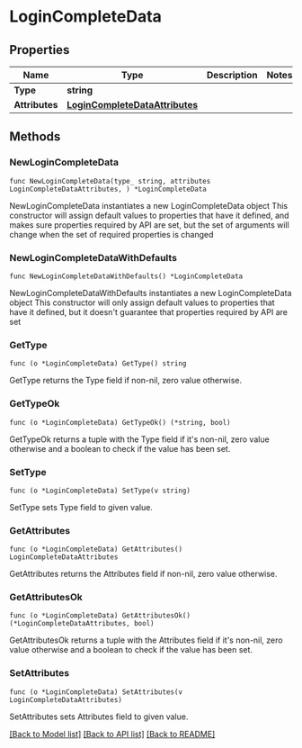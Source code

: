 # LoginCompleteData

## Properties

Name | Type | Description | Notes
------------ | ------------- | ------------- | -------------
**Type** | **string** |  | 
**Attributes** | [**LoginCompleteDataAttributes**](LoginCompleteDataAttributes.md) |  | 

## Methods

### NewLoginCompleteData

`func NewLoginCompleteData(type_ string, attributes LoginCompleteDataAttributes, ) *LoginCompleteData`

NewLoginCompleteData instantiates a new LoginCompleteData object
This constructor will assign default values to properties that have it defined,
and makes sure properties required by API are set, but the set of arguments
will change when the set of required properties is changed

### NewLoginCompleteDataWithDefaults

`func NewLoginCompleteDataWithDefaults() *LoginCompleteData`

NewLoginCompleteDataWithDefaults instantiates a new LoginCompleteData object
This constructor will only assign default values to properties that have it defined,
but it doesn't guarantee that properties required by API are set

### GetType

`func (o *LoginCompleteData) GetType() string`

GetType returns the Type field if non-nil, zero value otherwise.

### GetTypeOk

`func (o *LoginCompleteData) GetTypeOk() (*string, bool)`

GetTypeOk returns a tuple with the Type field if it's non-nil, zero value otherwise
and a boolean to check if the value has been set.

### SetType

`func (o *LoginCompleteData) SetType(v string)`

SetType sets Type field to given value.


### GetAttributes

`func (o *LoginCompleteData) GetAttributes() LoginCompleteDataAttributes`

GetAttributes returns the Attributes field if non-nil, zero value otherwise.

### GetAttributesOk

`func (o *LoginCompleteData) GetAttributesOk() (*LoginCompleteDataAttributes, bool)`

GetAttributesOk returns a tuple with the Attributes field if it's non-nil, zero value otherwise
and a boolean to check if the value has been set.

### SetAttributes

`func (o *LoginCompleteData) SetAttributes(v LoginCompleteDataAttributes)`

SetAttributes sets Attributes field to given value.



[[Back to Model list]](../README.md#documentation-for-models) [[Back to API list]](../README.md#documentation-for-api-endpoints) [[Back to README]](../README.md)


